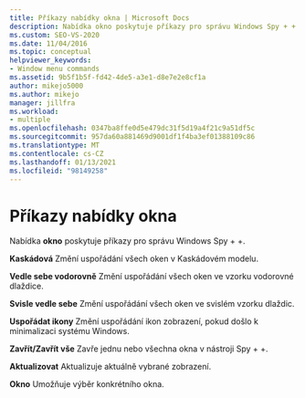 ```yaml
---
title: Příkazy nabídky okna | Microsoft Docs
description: Nabídka okno poskytuje příkazy pro správu Windows Spy + +. Podívejte se na seznam příkazů s stručným popisem každého z nich.
ms.custom: SEO-VS-2020
ms.date: 11/04/2016
ms.topic: conceptual
helpviewer_keywords:
- Window menu commands
ms.assetid: 9b5f1b5f-fd42-4de5-a3e1-d8e7e2e8cf1a
author: mikejo5000
ms.author: mikejo
manager: jillfra
ms.workload:
- multiple
ms.openlocfilehash: 0347ba8ffe0d5e479dc31f5d19a4f21c9a51df5c
ms.sourcegitcommit: 957da60a881469d9001df1f4ba3ef01388109c86
ms.translationtype: MT
ms.contentlocale: cs-CZ
ms.lasthandoff: 01/13/2021
ms.locfileid: "98149258"
---
```

# <a name="window-menu-commands"></a>Příkazy nabídky okna
Nabídka **okno** poskytuje příkazy pro správu Windows Spy + +.

 **Kaskádová** Změní uspořádání všech oken v Kaskádovém modelu.

 **Vedle sebe vodorovně** Změní uspořádání všech oken ve vzorku vodorovné dlaždice.

 **Svisle vedle sebe** Změní uspořádání všech oken ve svislém vzorku dlaždic.

 **Uspořádat ikony** Změní uspořádání ikon zobrazení, pokud došlo k minimalizaci systému Windows.

 **Zavřít/Zavřít vše** Zavře jednu nebo všechna okna v nástroji Spy + +.

 **Aktualizovat** Aktualizuje aktuálně vybrané zobrazení.

 **Okno** Umožňuje výběr konkrétního okna.